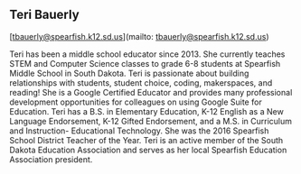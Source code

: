 ## Teri Bauerly

[tbauerly@spearfish.k12.sd.us](mailto: tbauerly@spearfish.k12.sd.us)

Teri has been a middle school educator since 2013. She currently teaches STEM and Computer Science classes to grade 6-8 students at Spearfish Middle School in South Dakota. Teri is passionate about building relationships with students, student choice, coding, makerspaces, and reading! She is a Google Certified Educator and provides many professional development opportunities for colleagues on using Google Suite for Education. Teri has a B.S. in Elementary Education,  K-12 English as a New Language Endorsement, K-12 Gifted Endorsement, and a M.S. in Curriculum and Instruction- Educational Technology. She was the 2016 Spearfish School District Teacher of the Year. Teri is an active member of the South Dakota Education Association and serves as her local Spearfish Education Association president.
